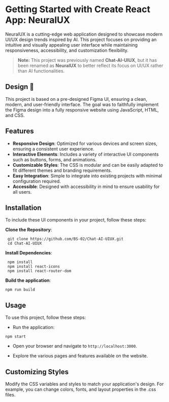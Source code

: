 # Getting Started with Create React App: NeuralUX

NeuralUX is a cutting-edge web application designed to showcase modern UI/UX design trends inspired by AI. This project focuses on providing an intuitive and visually appealing user interface while maintaining responsiveness, accessibility, and customization flexibility.

> **Note:** This project was previously named **Chat-AI-UIUX**, but it has been renamed as **NeuralUX** to better reflect its focus on UI/UX rather than AI functionalities.

## Design 🎨
This project is based on a pre-designed Figma UI, ensuring a clean, modern, and user-friendly interface. The goal was to faithfully implement the Figma design into a fully responsive website using JavaScript, HTML, and CSS.

## Features
- **Responsive Design**: Optimized for various devices and screen sizes, ensuring a consistent user experience.
- **Interactive Elements**: Includes a variety of interactive UI components such as buttons, forms, and animations.
- **Customizable Styles**: The CSS is modular and can be easily adapted to fit different themes and branding requirements.
- **Easy Integration**: Simple to integrate into existing projects with minimal configuration required.
- **Accessible**: Designed with accessibility in mind to ensure usability for all users.

## Installation
To include these UI components in your project, follow these steps:

**Clone the Repository**:
```
 git clone https://github.com/BS-02/Chat-AI-UIUX.git
 cd Chat-AI-UIUX
```
  
**Install Dependencies**:
```
 npm install 
 npm install react-icons
 npm install react-router-dom
```

**Build the application**:
```
npm run build
```

## Usage
To use this project, follow these steps:

- Run the application:
```
npm start
```
- Open your browser and navigate to `http://localhost:3000`.

- Explore the various pages and features available on the website.

## Customizing Styles
Modify the CSS variables and styles to match your application's design. For example, you can change colors, fonts, and layout properties in the .css files.
